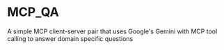 # MCP_QA
A simple MCP client-server pair that uses Google's Gemini with MCP tool calling to answer domain specific questions
